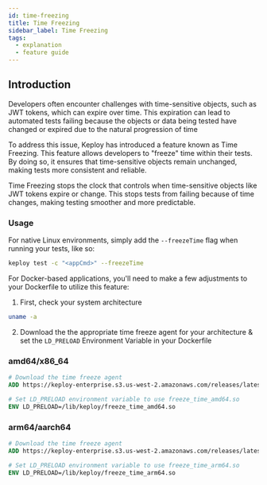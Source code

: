 ```yaml
---
id: time-freezing
title: Time Freezing
sidebar_label: Time Freezing
tags:
  - explanation
  - feature guide
---
```


## Introduction

Developers often encounter challenges with time-sensitive objects, such as JWT tokens, which can expire over time. This expiration can lead to automated tests failing because the objects or data being tested have changed or expired due to the natural progression of time

To address this issue, Keploy has introduced a feature known as Time Freezing. This feature allows developers to "freeze" time within their tests. By doing so, it ensures that time-sensitive objects remain unchanged, making tests more consistent and reliable.

Time Freezing stops the clock that controls when time-sensitive objects like JWT tokens expire or change. This stops tests from failing because of time changes, making testing smoother and more predictable.

### Usage

For native Linux environments, simply add the `--freezeTime` flag when running your tests, like so:

```bash
keploy test -c "<appCmd>" --freezeTime
```

For Docker-based applications, you'll need to make a few adjustments to your Dockerfile to utilize this feature:

1. First, check your system architecture
```sh
uname -a
```

2. Download the the appropriate time freeze agent for your architecture & set the `LD_PRELOAD` Environment Variable in your Dockerfile

### amd64/x86_64

```Dockerfile
# Download the time freeze agent
ADD https://keploy-enterprise.s3.us-west-2.amazonaws.com/releases/latest/assets/freeze_time_amd64.so /lib/keploy/freeze_time_amd64.so

# Set LD_PRELOAD environment variable to use freeze_time_amd64.so
ENV LD_PRELOAD=/lib/keploy/freeze_time_amd64.so
```

### arm64/aarch64

```Dockerfile
# Download the time freeze agent
ADD https://keploy-enterprise.s3.us-west-2.amazonaws.com/releases/latest/assets/freeze_time_arm64.so /lib/keploy/freeze_time_arm64.so

# Set LD_PRELOAD environment variable to use freeze_time_arm64.so
ENV LD_PRELOAD=/lib/keploy/freeze_time_arm64.so
```

